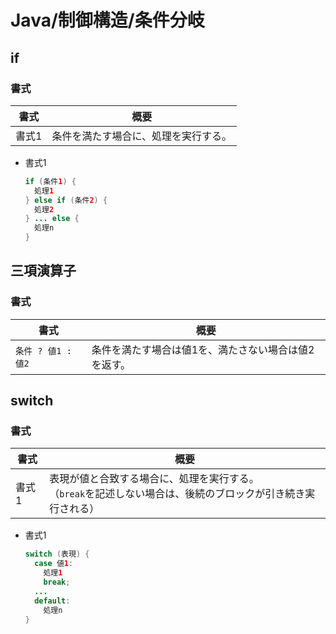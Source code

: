 # Java/制御構造/条件分岐

## if

### 書式

| 書式  | 概要                                 |
| ----- | ------------------------------------ |
| 書式1 | 条件を満たす場合に、処理を実行する。 |

- 書式1

  ```java
  if (条件1) {
    処理1
  } else if (条件2) {
    処理2
  } ... else {
    処理n
  }
  ```

## 三項演算子

### 書式

| 書式               | 概要                                                 |
| ------------------ | ---------------------------------------------------- |
| `条件 ? 値1 : 値2` | 条件を満たす場合は値1を、満たさない場合は値2を返す。 |

## switch

### 書式

| 書式  | 概要                                                         |
| ----- | ------------------------------------------------------------ |
| 書式1 | 表現が値と合致する場合に、処理を実行する。<br />（`break`を記述しない場合は、後続のブロックが引き続き実行される） |

- 書式1

  ```java
  switch (表現) {
    case 値1:
      処理1
      break;
    ...
    default:
      処理n
  }
  ```
